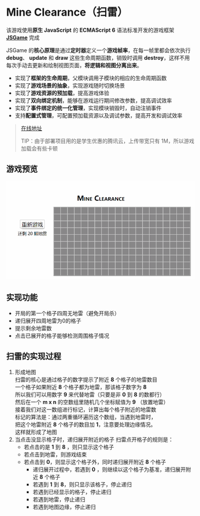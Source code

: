 # Mine Clearance（扫雷）

该游戏使用**原生 JavaScript** 的 **ECMAScript 6** 语法标准开发的游戏框架 [**JSGame**](https://github.com/hui0808/JSGame) 完成

JSGame 的**核心原理**是通过**定时器**定义一个**游戏帧率**，在每一帧里都会依次执行 **debug**、 **update** 和 **draw** 这些生命周期函数，销毁时调用 **destroy**，这样不用每次手动去更新和绘制视图页面，**将逻辑和视图分离出来**。

- 实现了**框架的生命周期**，父模块调用子模块的相应的生命周期函数
- 实现了**游戏场景的抽象**，实现游戏随时切换场景
- 实现了**游戏资源的预加载**，提高游戏体验
- 实现了**双向绑定机制**，能够在游戏运行期间修改参数，提高调试效率
- 实现了**事件绑定的统一化管理**，实现模块销毁时，自动注销事件
- 支持**配置式管理**，可配置预加载资源以及调试参数，提高开发和调试效率

> [在线地址](http://106.53.84.52/game/mine-clearance/)
>
> TIP：由于部署项目用的是学生优惠的腾讯云，上传带宽只有 1M，所以游戏加载会有些卡顿

## 游戏预览

![](demo.gif)

## 实现功能

- 开局的第一个格子四周无地雷（避免开局杀）
- 递归展开四周地雷为0的格子
- 提示剩余地雷数
- 点击已展开的格子能够检测周围格子情况

## 扫雷的实现过程
1. 形成地图  
   扫雷的核心是通过格子的数字提示了附近 **8** 个格子的地雷数目  
   一个格子如果附近 **8** 个格子都为地雷，那该格子数字为 **8**  
   所以我们可以用数字 **9** 来代替地雷（只要是非 **0** 到 **8** 的数都行）  
   然后在一个 **m x n** 的空数组里随机几个坐标赋值为 **9** （放置地雷）  
   接着我们对这一数组进行标记，计算出每个格子附近的地雷数  
   标记的算法是：通过两重循环遍历这个数组，当遇到地雷时，  
   把这个地雷附近 **8** 个格子的数目加 **1**，注意要处理边缘情况。  
   这样就形成了地图
2. 当点击没显示格子时，递归展开附近的格子
   扫雷点开格子的规则是：
   - 若点击的是 **1** 到 **8** ，则只显示这个格子
   - 若点击到地雷，则游戏结束
   - 若点击到 **0**，则显示这个格子外，同时递归展开附近 **8** 个格子
     - 递归展开过程中，若遇到 **0** ，则继续以这个格子为基准，递归展开附近 **8** 个格子
     - 若遇到 **1** 到 **8**，则只显示该格子，停止递归
     - 若遇到已经显示的格子，停止递归
     - 若遇到地雷，停止递归
     - 若遇到地图边缘，停止递归
